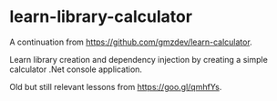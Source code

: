 ﻿# learn-library-calculator

A continuation from https://github.com/gmzdev/learn-calculator.

Learn library creation and dependency injection by creating a simple calculator .Net console application.

Old but still relevant lessons from  https://goo.gl/qmhfYs.
